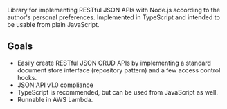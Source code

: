 Library for implementing RESTful JSON APIs with Node.js according to the author's personal preferences. Implemented in TypeScript and intended to be usable from plain JavaScript.

## Goals

* Easily create RESTful JSON CRUD APIs by implementing a standard document store interface (repository pattern) and a few access control hooks.
* JSON:API v1.0 compliance
* TypeScript is recommended, but can be used from JavaScript as well.
* Runnable in AWS Lambda.
